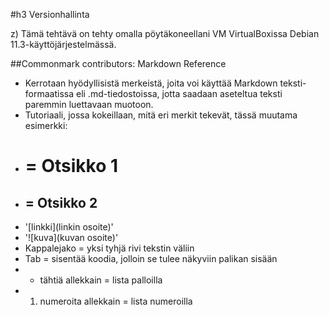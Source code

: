 #h3 Versionhallinta

z) Tämä tehtävä on tehty omalla pöytäkoneellani VM VirtualBoxissa Debian
   11.3-käyttöjärjestelmässä. 

##Commonmark contributors: Markdown Reference

* Kerrotaan hyödyllisistä merkeistä, joita voi käyttää Markdown teksti-
  formaatissa eli .md-tiedostoissa, jotta saadaan aseteltua teksti
  paremmin luettavaan muotoon.
* Tutoriaali, jossa kokeillaan, mitä eri merkit tekevät, tässä muutama
  esimerkki:
* # = Otsikko 1
* ## = Otsikko 2
* '[linkki](linkin osoite)'
* '![kuva](kuvan osoite)'
* Kappalejako = yksi tyhjä rivi tekstin väliin
* Tab = sisentää koodia, jolloin se tulee näkyviin palikan sisään
* * tähtiä allekkain = lista palloilla
* 1. numeroita allekkain = lista numeroilla 
